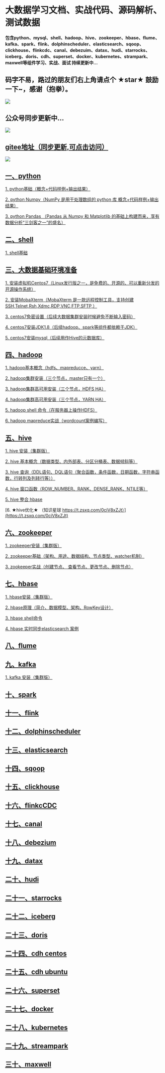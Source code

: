 # 大数据学习文档、实战代码、源码解析、测试数据

#### 包含python、mysql、shell、hadoop、hive、zookeeper、hbase、flume、kafka、spark、flink、dolphinscheduler、elasticsearch、sqoop、clickhouse、flinkcdc、canal、debezuim、datax、hudi、starrocks、iceberg、doris、cdh、superset、docker、kubernetes、strampark、maxwell等组件学习、实战、面试 持续更新中...


## 码字不易，路过的朋友们右上角请点个 ★star★ 鼓励一下~，感谢（抱拳）。

![](./images/logo.png)

## 公众号同步更新中...

![](./images/微信公众号.jpg)

## [gitee地址（同步更新,可点击访问）](https://gitee.com/wzylzjtn/bigdata_study)

![](./images/img_249.png)

## [**一、python**](https://github.com/WuZongYun/bigdata_study/tree/main/python)

[ 1. python基础（概念+代码样例+输出结果）](https://github.com/WuZongYun/bigdata_study/blob/main/python/1_python%E5%9F%BA%E7%A1%80.md)

[ 2. python Numpy（NumPy 是用于处理数组的 python 库 概念+代码样例+输出结果）](https://github.com/WuZongYun/bigdata_study/blob/main/python/2_pythonNumpy.md)

[ 3. python Pandas （Pandas 从 Numpy 和 Matplotlib 的基础上构建而来，享有数据分析“三剑客之一”的盛名）](https://github.com/WuZongYun/bigdata_study/blob/main/python/3_pythonPandas.md)

## [**二、shell**](https://github.com/WuZongYun/bigdata_study/tree/main/shell)

[ 1. shell基础](https://github.com/WuZongYun/bigdata_study/blob/main/shell/1_shell%E5%9F%BA%E7%A1%80.md)

## [三、大数据基础环境准备](https://github.com/WuZongYun/bigdata_study/tree/main/%E5%A4%A7%E6%95%B0%E6%8D%AE%E5%9F%BA%E7%A1%80%E7%8E%AF%E5%A2%83%E6%90%AD%E5%BB%BA)

[1. 安装虚拟机Centos7（Linux发行版之一，是免费的、开源的、可以重新分发的开源操作系统）](https://github.com/WuZongYun/bigdata_study/blob/main/%E5%A4%A7%E6%95%B0%E6%8D%AE%E5%9F%BA%E7%A1%80%E7%8E%AF%E5%A2%83%E6%90%AD%E5%BB%BA/1_%E5%AE%89%E8%A3%85%E8%99%9A%E6%8B%9F%E6%9C%BA.md)

[2. 安装MobaXterm（MobaXterm 是一款远程控制工具，支持创建SSH,Telnet,Rsh,Xdmc,RDP,VNC,FTP,SFTP,）](https://github.com/WuZongYun/bigdata_study/blob/main/%E5%A4%A7%E6%95%B0%E6%8D%AE%E5%9F%BA%E7%A1%80%E7%8E%AF%E5%A2%83%E6%90%AD%E5%BB%BA/2_%E5%AE%89%E8%A3%85MobaXterm.md)

[3. centos7免密设置（后续大数据集群安装时候避免不断输入密码）](https://github.com/WuZongYun/bigdata_study/blob/main/%E5%A4%A7%E6%95%B0%E6%8D%AE%E5%9F%BA%E7%A1%80%E7%8E%AF%E5%A2%83%E6%90%AD%E5%BB%BA/3_centos7%E5%85%8D%E5%AF%86%E8%AE%BE%E7%BD%AE.md)

[4. centos7安装JDK1.8（后续hadoop、spark等组件都依赖于JDK）](https://github.com/WuZongYun/bigdata_study/blob/main/%E5%A4%A7%E6%95%B0%E6%8D%AE%E5%9F%BA%E7%A1%80%E7%8E%AF%E5%A2%83%E6%90%AD%E5%BB%BA/4_centos7%E5%AE%89%E8%A3%85JDK.md)

[5. centos7安装mysql（后续用作Hive的元数据库）](https://github.com/WuZongYun/bigdata_study/blob/main/%E5%A4%A7%E6%95%B0%E6%8D%AE%E5%9F%BA%E7%A1%80%E7%8E%AF%E5%A2%83%E6%90%AD%E5%BB%BA/5_Centos7%E5%AE%89%E8%A3%85mysql.md)

## [**四、hadoop**](https://github.com/WuZongYun/bigdata_study/tree/main/hadoop)

[1. hadoop基本概念（hdfs、mapreducce、yarn）](https://github.com/WuZongYun/bigdata_study/blob/main/hadoop/1_hadoop%E5%9F%BA%E6%9C%AC%E6%A6%82%E5%BF%B5.md)

[2. hadoop集群安装（三个节点，master只有一个）](https://github.com/WuZongYun/bigdata_study/blob/main/hadoop/2_hadoop%E5%AE%89%E8%A3%85.md)

[3. hadoop集群高可用安装（三个节点，HDFS HA）](https://github.com/WuZongYun/bigdata_study/blob/main/hadoop/3_hadoop%E9%AB%98%E5%8F%AF%E7%94%A8%E5%AE%89%E8%A3%85%EF%BC%88HDFS%20HA%EF%BC%89.md)

[4. hadoop集群高可用安装（三个节点，YARN HA）](https://github.com/WuZongYun/bigdata_study/blob/main/hadoop/4_hadoop%E9%AB%98%E5%8F%AF%E7%94%A8%E5%AE%89%E8%A3%85%EF%BC%88YARN%20HA%EF%BC%89.md)

[5. hadoop shell 命令（在服务器上操作HDFS）](https://github.com/WuZongYun/bigdata_study/blob/main/hadoop/5_hadoop%20shell%20%E5%91%BD%E4%BB%A4.md)

[6. hadoop mapreduce实战（wordcount案例编写）](https://github.com/WuZongYun/bigdata_study/blob/main/hadoop/6_hadoop%20MapRerduce%E5%AE%9E%E6%88%98.md)

## [**五、hive**](https://github.com/WuZongYun/bigdata_study/tree/main/hive)

[1. hive 安装（集群版）](https://github.com/WuZongYun/bigdata_study/blob/main/hive/1_hive%E5%AE%89%E8%A3%85.md)

[2. hive 基本概念（数据类型、内外部表、分区分桶表、数据倾斜等）](https://github.com/WuZongYun/bigdata_study/blob/main/hive/2_hive%E5%9F%BA%E6%9C%AC%E6%A6%82%E5%BF%B5.md)

[3. hive 查询（DDL语句、DQL语句（聚合函数，条件函数，日期函数，字符串函数，行转列及列转行等））](https://github.com/WuZongYun/bigdata_study/blob/main/hive/3_hive%E5%AE%9E%E6%88%98.md)

[4. hive 窗口函数（ROW_NUMBER、RANK、DENSE_RANK、NTILE等）](https://github.com/WuZongYun/bigdata_study/blob/main/hive/4_hive%20%E7%AA%97%E5%8F%A3%E5%87%BD%E6%95%B0.md)

[5. hive 整合 hbase ](https://github.com/WuZongYun/bigdata_study/blob/main/hive/5_Hive%E6%95%B4%E5%90%88Hbase.md)

[6. ★hive优化★ （知识星球 https://t.zsxq.com/0ciV8xZJt）](https://t.zsxq.com/0ciV8xZJt)

## [**六、zookeeper**](https://github.com/WuZongYun/bigdata_study/tree/main/zookeeper)

[1. zookeeper安装（集群版）](https://github.com/WuZongYun/bigdata_study/blob/main/zookeeper/1_zookeeper%E5%AE%89%E8%A3%85%EF%BC%88%E9%9B%86%E7%BE%A4%E7%89%88%EF%BC%89.md)

[2. zookeeper基础（架构、用途、数据结构、节点类型、watcher机制）](https://github.com/WuZongYun/bigdata_study/blob/main/zookeeper/2_zookeeper%20%E5%9F%BA%E7%A1%80.md)

[3. zookeeper实战（创建节点、 查看节点、更改节点、删除节点）](https://github.com/WuZongYun/bigdata_study/blob/main/zookeeper/3_zookeeper%E5%AE%9E%E6%88%98.md)

## [**七、hbase**](https://github.com/WuZongYun/bigdata_study/tree/main/hbase)

[1. hbase安装（集群版）](https://github.com/WuZongYun/bigdata_study/blob/main/hbase/1_hbase%E5%AE%89%E8%A3%85%EF%BC%88%E9%9B%86%E7%BE%A4%E7%89%88%EF%BC%89.md)

[2. hbase原理（简介、数据模型、架构、RowKey设计）](https://github.com/WuZongYun/bigdata_study/blob/main/hbase/2_hbase%E5%8E%9F%E7%90%86.md)

[3. hbase shell命令](https://github.com/WuZongYun/bigdata_study/blob/main/hbase/3_hbase%20shell%20%E5%91%BD%E4%BB%A4.md)

[4. hbase 实时同步elasticsearch 案例](https://github.com/WuZongYun/bigdata_study/blob/main/hbase/4_hbase%E5%AE%9E%E6%97%B6%E5%90%8C%E6%AD%A5elasticsearch.md)


## [**八、flume**](https://github.com/WuZongYun/bigdata_study/tree/main/shell)

## [**九、kafka**](https://github.com/WuZongYun/bigdata_study/tree/main/kafka)

[1. kafka 安装（集群版）](https://github.com/WuZongYun/bigdata_learning/blob/main/kafka/1_kafka%20%E5%AE%89%E8%A3%85%EF%BC%88%E9%9B%86%E7%BE%A4%E7%89%88%EF%BC%89.md)

## [**十、spark**](https://github.com/WuZongYun/bigdata_study/tree/main/shell)

## [**十一、flink**](https://github.com/WuZongYun/bigdata_study/tree/main/shell)

## [**十二、dolphinscheduler**](https://github.com/WuZongYun/bigdata_study/tree/main/shell)

## [**十三、elasticsearch**](https://github.com/WuZongYun/bigdata_study/tree/main/shell)

## [**十四、sqoop**](https://github.com/WuZongYun/bigdata_study/tree/main/shell)

## [**十五、clickhouse**](https://github.com/WuZongYun/bigdata_study/tree/main/shell)

## [**十六、flinkcCDC**](https://github.com/WuZongYun/bigdata_study/tree/main/shell)

## [**十七、canal**](https://github.com/WuZongYun/bigdata_study/tree/main/shell)

## [**十八、debezium**](https://github.com/WuZongYun/bigdata_study/tree/main/shell)

## [**十九、datax**](https://github.com/WuZongYun/bigdata_study/tree/main/shell)

## [**二十、hudi**](https://github.com/WuZongYun/bigdata_study/tree/main/shell)

## [**二十一、starrocks**](https://github.com/WuZongYun/bigdata_study/tree/main/shell)

## [**二十二、iceberg**](https://github.com/WuZongYun/bigdata_study/tree/main/shell)

## [**二十三、doris**](https://github.com/WuZongYun/bigdata_study/tree/main/shell)

## [**二十四、cdh centos**](https://github.com/WuZongYun/bigdata_study/tree/main/shell)

## [**二十五、cdh ubuntu**](https://github.com/WuZongYun/bigdata_study/tree/main/shell)

## [**二十六、superset**](https://github.com/WuZongYun/bigdata_study/tree/main/shell)

## [**二十七、docker**](https://github.com/WuZongYun/bigdata_study/tree/main/shell)

## [**二十八、kubernetes**](https://github.com/WuZongYun/bigdata_study/tree/main/shell)

## [**二十九、streampark**](https://github.com/WuZongYun/bigdata_study/tree/main/shell)

## [**三十、maxwell**](https://github.com/WuZongYun/bigdata_study/tree/main/shell)